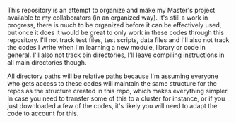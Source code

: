 This repository is an attempt to organize and make my Master's project available to my collaborators (in an organized way). It's still a work in progress, there is much to be organized before it can be effectively used, but once it does it would be great to only work in these codes through this repository. I'll not track test files, test scripts, data files and I'll also not track the codes I write when I'm learning a new module, library or code in general. I'll also not track bin directories, I'll leave compiling instructions in all main directories though.

All directory paths will be relative paths because I'm assuming everyone who gets access to these codes will maintain the same structure for the repos as the structure created in this repo, which makes everything simpler. In case you need to transfer some of this to a cluster for instance, or if you just downloaded a few of the codes, it's likely you will need to adapt the code to account for this.

